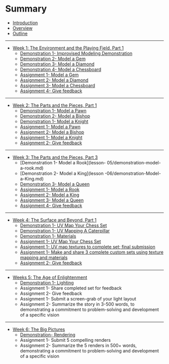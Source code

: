 # Summary

* [Introduction](README.md)
* [Overview](overview.md)
* [Outline](outline.md)

---

* [Week 1: The Environment and the Playing Field, Part 1](lesson-01.md)
  * [Demonstration 1- Improvised Modeling Demonstration](lesson-01/demonstration-improvised-modeling-demonstration.md)
  * [Demonstration 2- Model a Gem](lesson-01/assignment-01-model-a-gem.md)
  * [Demonstration 3- Model a Diamond](lesson-01/assignment-02-model-a-diamond.md)
  * [Demonstration 4- Model a Chessboard](lesson-02/demonstration-.md)
  * [Assignment 1- Model a Gem](lesson-01/assignment-1-model-a-gem.md)
  * [Assignment 2- Model a Diamond](lesson-01/assignment-2-model-a-diamond.md)
  * [Assignment 3- Model a Chessboard](lesson-02/assignment-1-model-a-chessboard.md)
  * [Assignment 4- Give feedback](lesson-02/assignment-2-give-feedback.md)
  
 

---

* [Week 2: The Parts and the Pieces, Part 1](lesson-03.md)
  * [Demonstration 1- Model a Pawn](lesson-03/demonstration-model-a-pawn.md)
  * [Demonstration 2- Model a Bishop](lesson-03/demonstration-model-a-bishop.md)
  * [Demonstration 1- Model a Knight](lesson-04/demonstration-model-a-knight.md)
  * [Assignment 1- Model a Pawn](lesson-03/assignment-1-model-a-pawn.md)
  * [Assignment 2- Model a Bishop](lesson-03/assignment-2-model-a-bishop.md)
  * [Assignment 1- Model a Knight](lesson-04/assignment-01-model-a-knight.md)
  * [Assignment 2- Give feedback](lesson-04/assignment-2-give-feedback.md)

---

* [Week 3: The Parts and the Pieces, Part 3](lesson-05.md)
  * [Demonstration 1- Model a Rook](lesson-  05/demonstration-model-a-rook.md)
  * [Demonstration 2- Model a King](lesson -06/demonstration-Model-a-King.md)
  * [Demonstration 3- Model a Queen](lesson-06/demonstration-Model-a-Queen.md)
  * [Assignment 1- Model a Rook](lesson-05/assignment-01-model-a-rook.md)
  * [Assignment 2- Model a King](lesson-06/assignment-01-model-a-king.md)
  * [Assignment 3- Model a Queen](lesson-06/assignment-02-model-a-queen.md)
  * [Assignment 4- Give feedback](lesson-06/assignment-3-give-feedback.md)

---

* [Week 4: The Surface and Beyond, Part 1](lesson-07.md)
  * [Demonstration 1- UV Map Your Chess Set](lesson-07/demonstration-.md)
  * [Demonstration 1- UV Mapping A Caterpillar ](lesson-08/demonstration-uv-mapping-a-caterpillar.md)
  * [Demonstration 1- Materials](lesson-09/demonstration-Materials.md)
  * [Assignment 1- UV Map Your Chess Set](lesson-07/assignment-01-UV-Map-your-Chess-set.md)
  * [Assignment 1- UV map textures to complete set; final submission](lesson-08/assignment-1-uv-map-textures-to-complete-set-final-submission.md)
  * [Assignment 1- Make and share 3 complete custom sets using texture mapping and materials](lesson-09/assignment-1-make-and-share-3-complete-custom-sets-using-texture-mapping-and-materials.md)
  * [Assignment 2- Give feedback](test)

---

* [Weeks 5: The Age of Enlightenment](lesson-10.md)
  * [Demonstration 1- Lighting](lesson-10/demonstration-Lighting.md)
  * Assignment 1- Share completed set for feedback
  * Assignment 2- Give feedback
  * Assignment 1- Submit a screen-grab of your light layout 
  * Assignment 2- Summarize the story in 3-500 words, to demonstrating a commitment to problem-solving and development of a specific vision

---

* [Week 6: The Big Pictures](lesson-12.md)
  * [Demonstration- Rendering](lesson-12/demonstration-Rendering.md)
  * Assignment 1- Submit 5 compelling renders
  * Assignment 2- Summarize the 5 renders in 500+ words, demonstrating a commitment to problem-solving and development of a specific vision

